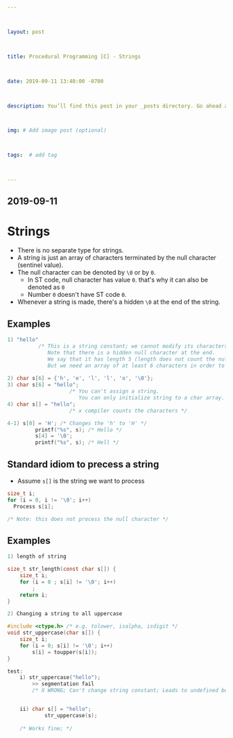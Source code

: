 ```yaml
---



layout: post



title: Procedural Programming [C] - Strings



date: 2019-09-11 13:40:00 -0700



description: You’ll find this post in your _posts directory. Go ahead and edit it and re-build the site to see your changes. # Add post description (optional)



img: # Add image post (optional)



tags:  # add tag



---
```




## 2019-09-11



# Strings

- There is no separate type for strings.
- A string is just an array of characters terminated by the null character (sentinel value).
- The null character can be denoted by `\0` or by `0`. 
  - In ST code, null character has value `0`. that's why it can also be denoted as `0`
  - Number `0` doesn't have ST code `0`.
- Whenever a string is made, there's a hidden `\0` at the end of the string.



## Examples

```c
1) "hello" 
          /* This is a string constant; we cannot modify its characters.
             Note that there is a hidden null character at the end.
             We say that it has length 5 (length does not count the null character).
             But we need an array of at least 6 characters in order to store it (one more 								spot for a null character). */
  
2) char s[6] = {'h', 'e', 'l', 'l', 'o', '\0'};
3) char s[6] = "hello"; 
					/* You can't assign a string.
					   You can only initialize string to a char array. */
4) char s[] = "hello"; 
					/* x compiler counts the characters */

4-1) s[0] = 'H'; /* Changes the 'h' to 'H' */
		 printf("%s", s); /* Hello */
		 s[4] = '\0'; 
		 printf("%s", s); /* Hell */
```



## Standard idiom to precess a string

- Assume `s[]` is the string we want to process

```c
size_t i;
for (i = 0, i != '\0'; i++)
  Process s[i];

/* Note: this does not process the null character */
```

## Examples 

```c
1) length of string

size_t str_length(const char s[]) {
	size_t i;
	for (i = 0 ; s[i] != '\0'; i++)
		;	
	return i;
}

2) Changing a string to all uppercase

#include <ctype.h> /* e.g. tolower, isalpha, isdigit */ 
void str_uppercase(char s[]) {
	size_t i;
	for (i = 0; s[i] != '\0'; i++)
		s[i] = toupper(s[i]);
}

test: 
	i) str_uppercase("hello"); 
		>> segmentation fail
		/* X WRONG; Can't change string constant; Leads to undefined behaviour */


	ii) char s[] = "hello";
			str_uppercase(s);
		
    /* Works fine; */
```



